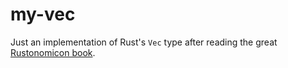 # my-vec

Just an implementation of Rust's `Vec` type after reading the great [Rustonomicon book](https://doc.rust-lang.org/nomicon/vec/vec.html).
